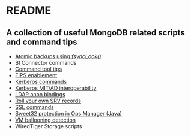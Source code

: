 # README

## A collection of useful MongoDB related scripts and command tips

* [Atomic backups using _fsyncLock()_](fsyncLock.md)
* BI Connector commands
* [Command tool tips](Tool%20tips.md)
* [FIPS enablement](FIPS%20cert%20generation.md)
* [Kerberos commands](Kerberos%20CMDs.md)
* [Kerberos MIT/AD interoperability](Kerberos%20AES.md)
* [LDAP anon bindings](LDAP%20anon%20bindings.md)
* [Roll your own SRV records](Deploying%20SRV%20URI%20support.md)
* [SSL commands](SSL%20commands.md)
* [Sweet32 protection in Ops Manager (Java)](Sweet32.md)
* [VM ballooning detection](VM%20ballooning%20driver%20detection.md)
* WiredTiger Storage scripts
